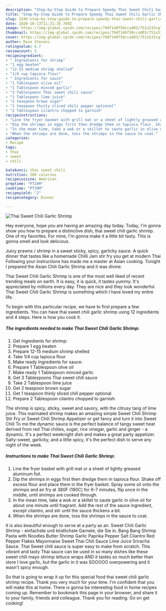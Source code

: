 ```yaml
---
description: "Step-by-Step Guide to Prepare Speedy Thai Sweet Chili Garlic Shrimp"
title: "Step-by-Step Guide to Prepare Speedy Thai Sweet Chili Garlic Shrimp"
slug: 3246-step-by-step-guide-to-prepare-speedy-thai-sweet-chili-garlic-shrimp
date: 2020-10-13T11:31:35.760Z
image: https://img-global.cpcdn.com/recipes/79df140f50ccad03/751x532cq70/thai-sweet-chili-garlic-shrimp-recipe-main-photo.jpg
thumbnail: https://img-global.cpcdn.com/recipes/79df140f50ccad03/751x532cq70/thai-sweet-chili-garlic-shrimp-recipe-main-photo.jpg
cover: https://img-global.cpcdn.com/recipes/79df140f50ccad03/751x532cq70/thai-sweet-chili-garlic-shrimp-recipe-main-photo.jpg
author: Rose Stevens
ratingvalue: 4.7
reviewcount: 5
recipeingredient:
- " Ingredients for shrimp"
- "1 egg beaten"
- "12-15 medium shrimp shelled"
- "1/4 cup tapioca flour"
- " Ingredients for sauce"
- "1 Tablespoon olive oil"
- "1 Tablespoon minced garlic"
- "3 Tablespoons Thai sweet chili sauce"
- "2 Tablespoon lime juice"
- "2 teaspoon brown sugar"
- "1 teaspoon thinly sliced chili pepper optional"
- "2 Tablespoon cilantro chopped to garnish"
recipeinstructions:
- "Line the fryer basket with grill mat or a sheet of lightly greased aluminum foil."
- "Dip the shrimps in eggs first then dredge them in tapioca flour. Shake off excess flour and place them in the fryer basket. Spray some oil onto the shrimps and air fry at 380F (190C) for 6-7 minutes, flip once in the middle, until shrimps are cooked through."
- "In the mean time, take a wok or a skillet to saute garlic in olive oil for about one minute until fragrant. Add the rest of the sauce ingredient, except cilantro, and stir until the sauce thickens a bit."
- "When the shrimps are done, toss the shrimps in the sauce to coat."
categories:
- Recipe
tags:
- thai
- sweet
- chili

katakunci: thai sweet chili 
nutrition: 289 calories
recipecuisine: American
preptime: "PT24M"
cooktime: "PT39M"
recipeyield: "2"
recipecategory: Dinner

---
```



![Thai Sweet Chili Garlic Shrimp](https://img-global.cpcdn.com/recipes/79df140f50ccad03/751x532cq70/thai-sweet-chili-garlic-shrimp-recipe-main-photo.jpg)

Hey everyone, hope you are having an amazing day today. Today, I'm gonna show you how to prepare a distinctive dish, thai sweet chili garlic shrimp. One of my favorites. For mine, I'm gonna make it a little bit tasty. This is gonna smell and look delicious.

Juicy prawns / shrimp in a sweet sticky, spicy, garlicky sauce. A quick dinner that tastes like a homemade Chilli Jam stir fry you get at modern Thai Following your instructions has made me a master at Asian cooking. Tonight I prepared the Asian Chili Garlic Shrimp and it was divine.

Thai Sweet Chili Garlic Shrimp is one of the most well liked of recent trending meals on earth. It is easy, it is quick, it tastes yummy. It's appreciated by millions every day. They are nice and they look wonderful. Thai Sweet Chili Garlic Shrimp is something which I have loved my entire life.


To begin with this particular recipe, we have to first prepare a few ingredients. You can have thai sweet chili garlic shrimp using 12 ingredients and 4 steps. Here is how you cook it.

<!--inarticleads1-->

##### The ingredients needed to make Thai Sweet Chili Garlic Shrimp:

1. Get  Ingredients for shrimp:
1. Prepare 1 egg beaten
1. Prepare 12-15 medium shrimp shelled
1. Take 1/4 cup tapioca flour
1. Make ready  Ingredients for sauce:
1. Prepare 1 Tablespoon olive oil
1. Make ready 1 Tablespoon minced garlic
1. Get 3 Tablespoons Thai sweet chili sauce
1. Take 2 Tablespoon lime juice
1. Get 2 teaspoon brown sugar
1. Get 1 teaspoon thinly sliced chili pepper optional
1. Prepare 2 Tablespoon cilantro chopped to garnish


The shrimp is spicy, sticky, sweet and savory, with the citrusy tang of lime juice. This marinated shrimp makes an amazing simple Sweet Chili Shrimp Stir Fry or Sweet Chili Shrimp Appetizer or get fancy and turn it into Sweet Chili To me the dynamic sauce is the perfect balance of tangy sweet heat derived from red Thai chilies, sugar, rice vinegar, garlic and ginger - a dynamic. It&#39;s a perfect weeknight dish and makes a great party appetizer. Salty-sweet, garlicky, and a little spicy, it&#39;s the perfect dish to serve any night of the week. 

<!--inarticleads2-->

##### Instructions to make Thai Sweet Chili Garlic Shrimp:

1. Line the fryer basket with grill mat or a sheet of lightly greased aluminum foil.
1. Dip the shrimps in eggs first then dredge them in tapioca flour. Shake off excess flour and place them in the fryer basket. Spray some oil onto the shrimps and air fry at 380F (190C) for 6-7 minutes, flip once in the middle, until shrimps are cooked through.
1. In the mean time, take a wok or a skillet to saute garlic in olive oil for about one minute until fragrant. Add the rest of the sauce ingredient, except cilantro, and stir until the sauce thickens a bit.
1. When the shrimps are done, toss the shrimps in the sauce to coat.


It is also beautiful enough to serve at a party as an. Sweet Chili Garlic Shrimp - einfachste und köstlichste Garnele, die Sie in. Bang Bang Shrimp Pasta with Noodles Butter Shrimp Garlic Paprika Pepper Salt Cilantro Red Pepper Flakes Mayonnaise Sweet Thai Chili Sauce Lime Juice Sriracha Sauce. Thai Sweet chili sauce is super easy to make from scratch. This vibrant and tasty Thai sauce can be used in so many dishes like these sweet chili mayo shrimp lettuce wraps AND it tastes so much better than store I love garlic, but the garlic in it was SOOOOO overpowering and it wasn&#39;t spicy enough. 

So that is going to wrap it up for this special food thai sweet chili garlic shrimp recipe. Thank you very much for your time. I'm confident that you will make this at home. There is gonna be interesting food in home recipes coming up. Remember to bookmark this page in your browser, and share it to your family, friends and colleague. Thank you for reading. Go on get cooking!
